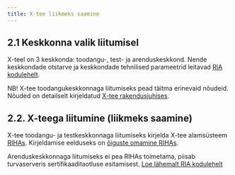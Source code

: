 ```yaml
---
title: X-tee liikmeks saamine
---
```


## 2.1 Keskkonna valik liitumisel

X-teel on 3 keskkonda: toodangu-, test- ja arenduskeskkond. Nende keskkondade otstarve ja keskkondade tehnilised parameetrid leitavad [RIA kodulehelt](https://www.ria.ee/ee/x-tee-keskkonnad.html).

NB! X-tee toodangukeskkonnaga liitumiseks pead täitma erinevaid nõudeid. Nõuded on detailselt kirjeldatud [X-tee rakendusjuhises](https://moodle.ria.ee/mod/page/view.php?id=268). 

## 2.2. X-teega liitumine (liikmeks saamine)

X-tee toodangu- ja testkeskkonnaga liitumiseks kirjelda X-tee alamsüsteem [RIHAs](https://www.riha.ee). Kirjeldamise eelduseks on [õiguste omamine RIHAs](https://abi.riha.ee/RIHA-oigused-haldamine#kuidas-saan-rihas-kirjeldama-hakata).

Arenduskeskkonnaga liitumiseks ei pea RIHAs toimetama, piisab turvaserveris sertifikaaditaotluse esitamisest. [Loe lähemalt RIA kodulehelt](https://www.ria.ee/ee/liitumine-xtee-arendus.html)
